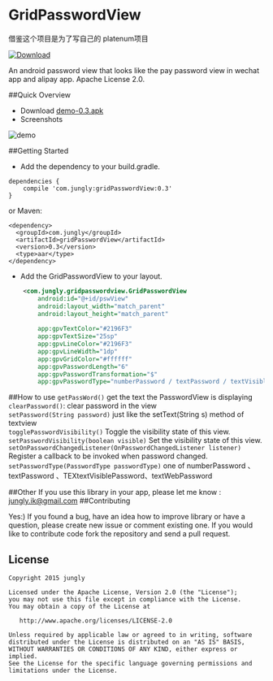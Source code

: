 # GridPasswordView

 借鉴这个项目是为了写自己的 platenum项目

[ ![Download](https://api.bintray.com/packages/jungerr/maven/gridPasswordView/images/download.svg) ](https://bintray.com/jungerr/maven/gridPasswordView/_latestVersion)

An android password view that looks like the pay password view in wechat app and alipay app.
Apache License 2.0.

##Quick Overview

 - Download [demo-0.3.apk][2]
 - Screenshots

![demo][1]


##Getting Started

 - Add the dependency to your build.gradle.
```
dependencies {
    compile 'com.jungly:gridPasswordView:0.3'
}
```
or Maven:
```
<dependency>
  <groupId>com.jungly</groupId>
  <artifactId>gridPasswordView</artifactId>
  <version>0.3</version>
  <type>aar</type>
</dependency>
```
 - Add the GridPasswordView to your layout.

```xml
    <com.jungly.gridpasswordview.GridPasswordView
        android:id="@+id/pswView"
        android:layout_width="match_parent"
        android:layout_height="match_parent" 
        
        app:gpvTextColor="#2196F3"
        app:gpvTextSize="25sp"
        app:gpvLineColor="#2196F3"
        app:gpvLineWidth="1dp"
        app:gpvGridColor="#ffffff"
        app:gpvPasswordLength="6"
        app:gpvPasswordTransformation="$"
        app:gpvPasswordType="numberPassword / textPassword / textVisiblePassword / textWebPassword"/>
```

##How to use
`getPassWord()`    get the text the PasswordView is displaying  
`clearPassword()`:  clear password in the view  
`setPassword(String password)`    just like the setText(String s) method of textview  
`togglePasswordVisibility()`  Toggle the visibility state of this view.  
`setPasswordVisibility(boolean visible)`  Set the visibility  state of this view.  
`setOnPasswordChangedListener(OnPasswordChangedListener listener)`   Register a callback to be invoked when password changed.  
`setPasswordType(PasswordType passwordType)`  one of numberPassword 、textPassword 、TEXtextVisiblePassword、textWebPassword  

##Other
If you use this library in your app, please let me know : jungly.ik@gmail.com
##Contributing

Yes:) If you found a bug, have an idea how to improve library or have a question, please create new issue or comment existing one. If you would like to contribute code fork the repository and send a pull request.

License
---

    Copyright 2015 jungly
    
    Licensed under the Apache License, Version 2.0 (the "License");
    you may not use this file except in compliance with the License.
    You may obtain a copy of the License at
    
       http://www.apache.org/licenses/LICENSE-2.0
    
    Unless required by applicable law or agreed to in writing, software
    distributed under the License is distributed on an "AS IS" BASIS,
    WITHOUT WARRANTIES OR CONDITIONS OF ANY KIND, either express or implied.
    See the License for the specific language governing permissions and
    limitations under the License.

[1]: http://jungerr.qiniudn.com/gridpasswordview_0.2.gif
[2]: https://github.com/Jungerr/GridPasswordView/blob/master/demo/demo-0.3.apk
